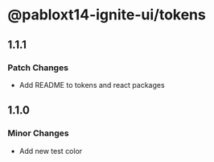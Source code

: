 # @pabloxt14-ignite-ui/tokens

## 1.1.1

### Patch Changes

- Add README to tokens and react packages

## 1.1.0

### Minor Changes

- Add new test color
